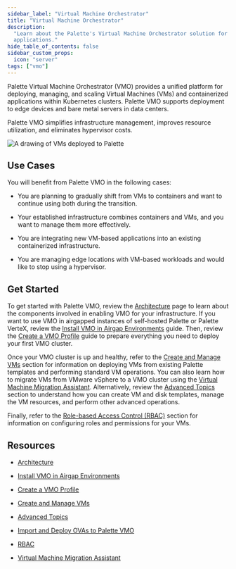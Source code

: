 ```yaml
---
sidebar_label: "Virtual Machine Orchestrator"
title: "Virtual Machine Orchestrator"
description:
  "Learn about the Palette's Virtual Machine Orchestrator solution for managing containerized and virtualized
  applications."
hide_table_of_contents: false
sidebar_custom_props:
  icon: "server"
tags: ["vmo"]
---
```


Palette Virtual Machine Orchestrator (VMO) provides a unified platform for deploying, managing, and scaling Virtual
Machines (VMs) and containerized applications within Kubernetes clusters. Palette VMO supports deployment to edge
devices and bare metal servers in data centers.

Palette VMO simplifies infrastructure management, improves resource utilization, and eliminates hypervisor costs.

![A drawing of VMs deployed to Palette](/vm-mangement_vmo-diagram.webp)

## Use Cases

You will benefit from Palette VMO in the following cases:

- You are planning to gradually shift from VMs to containers and want to continue using both during the transition.

- Your established infrastructure combines containers and VMs, and you want to manage them more effectively.

- You are integrating new VM-based applications into an existing containerized infrastructure.

- You are managing edge locations with VM-based workloads and would like to stop using a hypervisor.

## Get Started

To get started with Palette VMO, review the [Architecture](./architecture.md) page to learn about the components
involved in enabling VMO for your infrastructure. If you want to use VMO in airgapped instances of self-hosted Palette
or Palette VerteX, review the [Install VMO in Airgap Environments](./install-vmo-in-airgap.md) guide. Then, review the
[Create a VMO Profile](./create-vmo-profile.md) guide to prepare everything you need to deploy your first VMO cluster.

Once your VMO cluster is up and healthy, refer to the [Create and Manage VMs](./create-manage-vm/create-manage-vm.md)
section for information on deploying VMs from existing Palette templates and performing standard VM operations. You can
also learn how to migrate VMs from VMware vSphere to a VMO cluster using the
[Virtual Machine Migration Assistant](./vm-migration-assistant/vm-migration-assistant.md). Alternatively, review the
[Advanced Topics](./create-manage-vm/advanced-topics/advanced-topics.md) section to understand how you can create VM and
disk templates, manage the VM resources, and perform other advanced operations.

Finally, refer to the [Role-based Access Control (RBAC)](./rbac/rbac.md) section for information on configuring roles
and permissions for your VMs.

## Resources

- [Architecture](./architecture.md)

- [Install VMO in Airgap Environments](./install-vmo-in-airgap.md)

- [Create a VMO Profile](./create-vmo-profile.md)

- [Create and Manage VMs](./create-manage-vm/create-manage-vm.md)

- [Advanced Topics](./create-manage-vm/advanced-topics/advanced-topics.md)

- [Import and Deploy OVAs to Palette VMO](./create-manage-vm/advanced-topics/deploy-import-ova.md)

- [RBAC](./rbac/rbac.md)

- [Virtual Machine Migration Assistant](./vm-migration-assistant/vm-migration-assistant.md)
